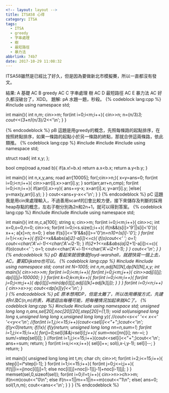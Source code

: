 ```yaml
---
<!-- layout: layout -->
title: ITSA58 心得
category: ITSA
tags:
  - ITSA
  - greedy
  - 字串處理
  - 樹
  - 最短路徑
  - 暴力法
abbrlink: 74b7
date: 2017-10-29 11:08:32
---
```

ITSA58雖然是已經比了好久，但是因為要做新北市模擬賽，所以一直都沒有發文。
<!-- more -->
結果:
A 基礎 AC
B greedy AC
C 字串處理 樹 AC
D 最短路徑 AC
E 暴力法 AC
好久都沒破台了，XDD。
題解:
pA
水題一題，秒殺。
{% codeblock lang:cpp %}
#include <iostream>
using namespace std;

int main(){
    int n,m;
    cin>>m;
    for(int i=0;i<m;i++){
            cin>>n;
            n=(n/3)*3;
            cout<<(3+n)*(n/3)/2<<'\n';
    }
} 

{% endcodeblock %}
pB
這題是用greedy的概念，先照每條路的起點排序，在按照終點排序，如果一條路的起點小於另一條路的終點，那就合併這兩條路，依此類推。
{% codeblock lang:cpp %}
#include <iostream>
#include <algorithm>
#include <cmath>
using namespace std;

struct road{
    int x,y;
};

bool cmp(road a,road b){
    if(a.x!=b.x)
        return a.x<b.x;
    return a.y<b.y;
}

int main(){
    int n,x,y,ans;
    road arr[10005];
    for(;cin>>n;){
            x=y=ans=0;
            for(int i=0;i<n;i++){
                    cin>>arr[i].x>>arr[i].y;
            }
            sort(arr,arr+n,cmp);
            for(int i=0;i<n;i++){
                    if(arr[i].x>=y){
                        ans+=y-x;
                        x=arr[i].x;
                        y=arr[i].y;
                    }else{
                        y=max(y,arr[i].y);
                    }
            }
            cout<<ans+y-x<<'\n';
    }
} 
{% endcodeblock %}
pC
這題我是用cin來處理輸入，不過善用scanf的[]會比較方便，接下來儲存及判斷的採用heap存點的概念，左右子樹分別為2n和2n+1，就可以得到答案。
{% codeblock lang:cpp %}
#include <iostream>
#include <cmath>
#include <string>
using namespace std;

int main(){
    int m,c,a[100];
    string s;
    cin>>m;
    for(int i=0;i<m;i++){
            cin>>c;
            int x=0,o=0,n=0;
            cin>>s;
            for(int i=0;i<s.size();i++){
                     if(n&&(s[i]>'9'||s[i]<'0')){
                         x++; a[x]=n; n=0;
                    }
                     else if(s[i]<='9'&&s[i]>='0')n=n*10+(s[i]-'0');
            }
            for(int i=1;i<=x;i++){
                    if(i*2<=x&&abs(a[i*2]-a[i])<=c){
                        if(o)cout<<' ';
                        o=1;
                        cout<<char('A'+i-1)<<char('A'+i*2-1);
                    }
                     if(i*2+1<=x&&abs(a[i*2+1]-a[i])<=c){
                        if(o)cout<<' ';
                        o=1;
                        cout<<char('A'+i-1)<<char('A'+i*2+1-1);
                    }
            }
            cout<<'\n';
    }
}
{% endcodeblock %}
pD
看起來就很像是floyd-warshall，就趕快寫一個上去，AC。要寫Dijkstra也可以。
{% codeblock lang:cpp %}
#include <iostream>
#include <cmath>
using namespace std;
const int N=1005;
int n,m,adj[N][N],dp[N][N],x,y;
int main(){
    cin>>n>>m;
    for(int i=0;i<m;i++){
        for(int j=0;j<m;j++){
            cin>>adj[i][j];
            dp[i][j]=100000;
        }
   }
   for(int k=0;k<m;k++){
       for(int i=0;i<m;i++){
           for(int j=0;j<m;j++){
               dp[i][j]=min(dp[i][j],adj[i][k]+adj[k][j]);
           	}
      	}
   }
   for(int i=0;i<n;i++){
           cin>>x>>y;
           cout<<dp[x][y]<<'\n';
    }       
}
{% endcodeblock %}
pE 原本想用DP，但是太難了，所以改用爆搜方式，先建好n!及C(n,m)的表，再遞迴出每種可能，把每種情況加起來就AC了。
{% codeblock lang:cpp %}
#include <iostream>
#include <cstring>
using namespace std;
unsigned long long n,ans,sel[20],noc[20][20],step[20]={1,1};
void sol(unsigned long long s,unsigned long long x,unsigned long long y){
    //cout<<s<<' '<< x<<' '<<y<<'\n';
    //for(int i=1,j;i<=15;i++){cout<<sel[i]<<"+";}cout<<'\n';
    if(y<0)return;
    if(!x){
        if(y)return;
        unsigned long long nn=n,sum=1;
        for(int i=1,j;i<=15;i++){
            for(j=0;sel[i]&&j<sel[i];j++){
                sum*=noc[nn][i];
                nn-=i;
             }
            sum/=step[sel[i]];
        }
        //for(int i=1,j;i<=15;i++){cout<<sel[i]<<"+";}cout<<'\n';
        ans+=sum;
        return;
    }
    for(int i=s;i<=x;i++){
        sel[i]++;
        sol(i,x-i,y-1);
        sel[i]--;
    }
    return;
}

int main(){
    unsigned long long int t,m;
    char ch;
    cin>>t;
    for(int i=2;i<=15;i++){
        step[i]=i*step[i-1];
    }
    for(int i=1;i<=15;i++){
        for(int j=0;j<=i;j++){
            if(!j||i==j)noc[i][j]=1;
            else noc[i][j]=noc[i-1][j-1]+noc[i-1][j];
        }
    }
    memset(sel,0,sizeof(sel));
    for(int i=0;i!=t;i++){
            cin>>n>>ch>>m;
            if(n<m)cout<<"0\n";
            else if(n==1||m==1||n==m)cout<<"1\n";
            else{
                ans=0;
                sol(1,n,m);
                cout<<ans<<'\n';
            }
    }
}
{% endcodeblock %}